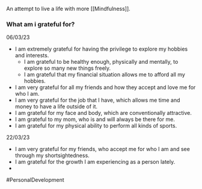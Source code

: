 An attempt to live a life with more [[Mindfulness]].

### What am i grateful for?

06/03/23
- I am extremely grateful for having the privilege to explore my hobbies and interests.
	- I am grateful to be healthy enough, physically and mentally, to explore so many new things freely.
	- I am grateful that my financial situation allows me to afford all my hobbies.
- I am very grateful for all my friends and how they accept and love me for who I am.
- I am very grateful for the job that I have, which allows me time and money to have a life outside of it.
- I am grateful for my face and body, which are conventionally attractive.
- I am grateful to my mom, who is and will always be there for me.
- I am grateful for my physical ability to perform all kinds of sports.

22/03/23
- I am very grateful for my friends, who accept me for who I am and see through my shortsightedness.
- I am grateful for the growth I am experiencing as a person lately.
- 

#PersonalDevelopment 